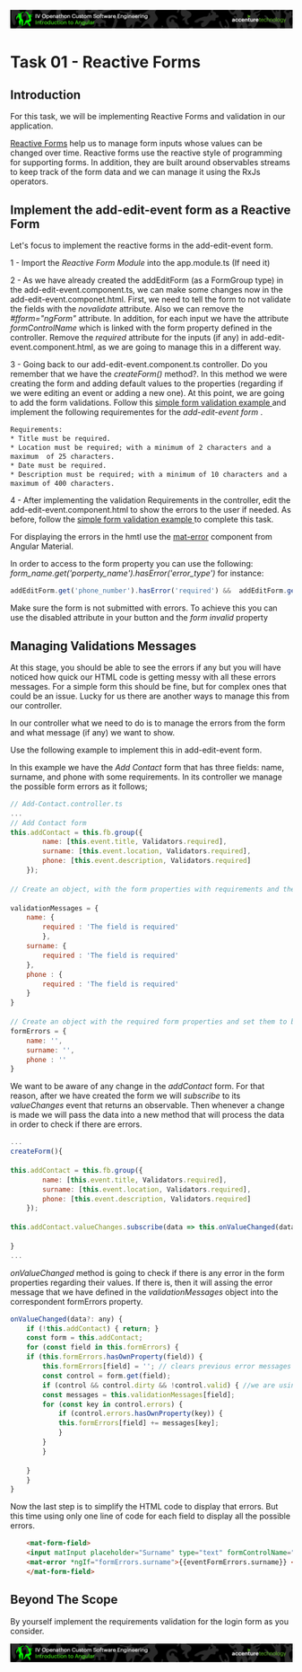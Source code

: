 <p align="center">
    <img src="../../boring-theory-1/resources/header.png">
</p>


# Task 01 - Reactive Forms

## Introduction

For this task, we will be implementing Reactive Forms and validation in our application. 

<a target="_blank" href="https://angular.io/guide/reactive-forms#reactive-forms">Reactive Forms</a> help us to manage form inputs whose values can be changed over time. Reactive forms use the reactive style of programming for supporting forms. In addition, they are built around observables streams to keep track of the form data and we can manage it using the RxJs operators. 



## Implement the add-edit-event form as a Reactive Form 

Let's focus to implement the reactive forms in the add-edit-event form. 

1 - Import the *Reactive Form Module* into the app.module.ts (If need it)

2 - As we have already created the addEditForm (as a FormGroup type) in the add-edit-event.component.ts, we can make some changes now in the add-edit-event.componet.html. First, we need to tell the form to not validate the fields with the *novalidate* attribute. Also we can remove the *#fform="ngForm"* attribute. In addition, for each input we have the attribute *formControlName* which is linked with the form property defined in the controller. Remove the *required* attribute for the inputs (if any) in add-edit-event.component.html, as we are going to manage this in a different way.

3 - Going back to our add-edit-event.component.ts controller. Do you remember that we have the *createForm()* method?. In this method we were creating the form and adding default values to the properties (regarding if we were editing an event or adding a new one). At this point, we are going to add the form validations. Follow this <a target="_blank" href="https://angular.io/guide/reactive-forms#simple-form-validation">simple form validation example </a> and implement the following requirementes for the *add-edit-event form* .

    Requirements: 
    * Title must be required.
    * Location must be required; with a minimum of 2 characters and a maximum  of 25 characters.
    * Date must be required.
    * Description must be required; with a minimum of 10 characters and a maximum of 400 characters.


4 - After implementing the validation Requirements in the controller, edit the add-edit-event.component.html to show the errors to the user if needed. As before, follow the <a target="_blank" href="https://angular.io/guide/reactive-forms#simple-form-validation">simple form validation example </a> to complete this task. 

For displaying the errors in the hmtl use the <a target="_blank" href="https://material.angular.io/components/form-field/overview#error-messages">mat-error</a> component from Angular Material.

In order to access to the form property you can use the following: 
*form_name.get('porperty_name').hasError('error_type')* for instance: 
```javascript 
addEditForm.get('phone_number').hasError('required') &&  addEditForm.get('phone_number').touched
```


Make sure the form is not submitted with errors. To achieve this you can use the disabled attribute in your button and the *form invalid* property



## Managing Validations Messages

At this stage, you should be able to see the errors if any but you will have noticed how quick our HTML code is getting messy with all these errors messages. For a simple form this should be fine, but for complex ones that could be an issue. Lucky for us there are another ways to manage this from our controller.

In our controller what we need to do is to manage the errors from the form and what message (if any) we want to show. 

Use the following example to implement this in add-edit-event form. 

In this example we have the *Add Contact* form that has three fields: name, surname, and phone with some requirements. In its controller we manage the possible form errors as it follows;

```javascript
// Add-Contact.controller.ts
...
// Add Contact form 
this.addContact = this.fb.group({
        name: [this.event.title, Validators.required],
        surname: [this.event.location, Validators.required],
        phone: [this.event.description, Validators.required]
    });

// Create an object, with the form properties with requirements and their error messages.

validationMessages = {
    name: { 
        required : 'The field is required'
        },
    surname: {
        required : 'The field is required'
    },
    phone : {
        required : 'The field is required'
    }
}

// Create an object with the required form properties and set them to be an empty string. We will assign the value to be equal to the error messages if any.
formErrors = {
    name: '',
    surname: '', 
    phone : ''
}

```

We want to be aware of any change in the *addContact* form. For that reason, after we have created the form we will *subscribe* to its *valueChanges* event that returns an observable. Then whenever a change is made we will pass the data into a new method that will process the data in order to check if there are errors. 

```javascript
...
createForm(){

this.addContact = this.fb.group({
        name: [this.event.title, Validators.required],
        surname: [this.event.location, Validators.required],
        phone: [this.event.description, Validators.required]
    });

this.addContact.valueChanges.subscribe(data => this.onValueChanged(data));

}
...

```


*onValueChanged* method is going to check if there is any error in the form properties regarding their values. If there is, then it will assing the error message that we have defined in the *validationMessages* object into the correspondent formErrors property.

```javascript
onValueChanged(data?: any) {
    if (!this.addContact) { return; }
    const form = this.addContact;
    for (const field in this.formErrors) {
    if (this.formErrors.hasOwnProperty(field)) {
        this.formErrors[field] = ''; // clears previous error messages if any
        const control = form.get(field);
        if (control && control.dirty && !control.valid) { //we are using the dirty property here but you could use any other. 
        const messages = this.validationMessages[field];
        for (const key in control.errors) {
            if (control.errors.hasOwnProperty(key)) {
            this.formErrors[field] += messages[key];
            }
        }
        }

    }
    }
}

```

Now the last step is to simplify the HTML code to display that errors. But this time using only one line of code for each field to display all the possible errors. 

```html
    <mat-form-field>
    <input matInput placeholder="Surname" type="text" formControlName="surname" />
    <mat-error *ngIf="formErrors.surname">{{eventFormErrors.surname}} </mat-error>
    </mat-form-field>
```


## Beyond The Scope
By yourself implement the requirements validation for the login form as you consider. 

<p align="center">
    <img src="../../boring-theory-1/resources/header.png">
</p>
